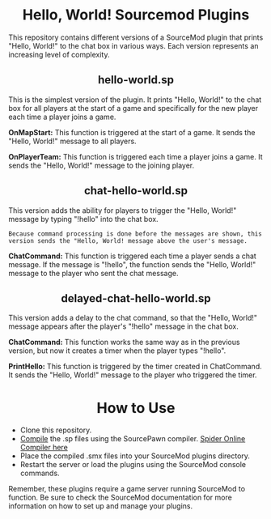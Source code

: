 <h1 align="center">Hello, World! Sourcemod Plugins</h1>

This repository contains different versions of a SourceMod plugin that prints "Hello, World!" to the chat box in various ways. Each version represents an increasing level of complexity.

<h2 align="center">hello-world.sp</h2>

This is the simplest version of the plugin. It prints "Hello, World!" to the chat box for all players at the start of a game and specifically for the new player each time a player joins a game.


**OnMapStart:** This function is triggered at the start of a game. It sends the "Hello, World!" message to all players.

**OnPlayerTeam:** This function is triggered each time a player joins a game. It sends the "Hello, World!" message to the joining player.

<h2 align="center">chat-hello-world.sp</h2>

This version adds the ability for players to trigger the "Hello, World!" message by typing "!hello" into the chat box.

```Because command processing is done before the messages are shown, this version sends the "Hello, World! message above the user's message.```

**ChatCommand:** This function is triggered each time a player sends a chat message. If the message is "!hello", the function sends the "Hello, World!" message to the player who sent the chat message.

<h2 align="center">delayed-chat-hello-world.sp</h2>

This version adds a delay to the chat command, so that the "Hello, World!" message appears after the player's "!hello" message in the chat box.

**ChatCommand:** This function works the same way as in the previous version, but now it creates a timer when the player types "!hello".

**PrintHello:** This function is triggered by the timer created in ChatCommand. It sends the "Hello, World!" message to the player who triggered the timer.

<h1 align="center">How to Use</h1>

- Clone this repository.
- [Compile](https://wiki.alliedmods.net/Compiling_SourceMod_Plugins) the .sp files using the SourcePawn compiler. [Spider Online Compiler here](https://spider.limetech.io/)
- Place the compiled .smx files into your SourceMod plugins directory.
- Restart the server or load the plugins using the SourceMod console commands.

Remember, these plugins require a game server running SourceMod to function. Be sure to check the SourceMod documentation for more information on how to set up and manage your plugins.
